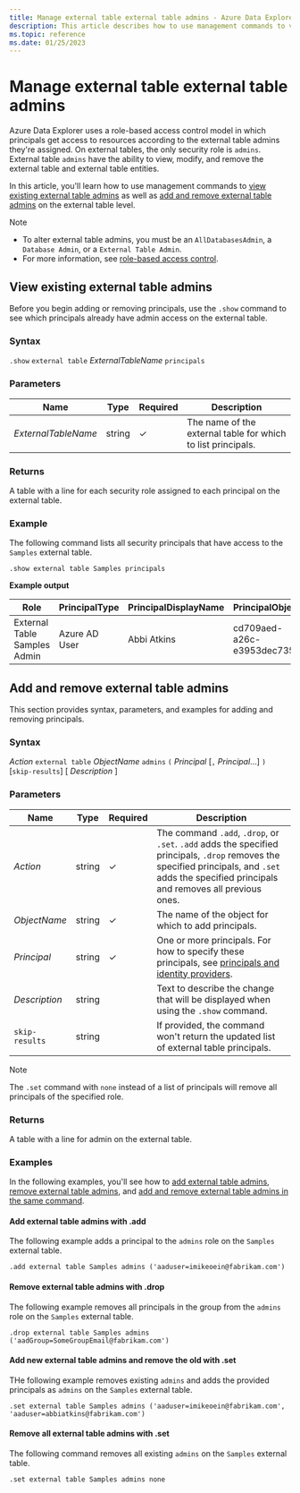 ```yaml
---
title: Manage external table external table admins - Azure Data Explorer
description: This article describes how to use management commands to view, add, and remove external table admins on the external table level in Azure Data Explorer.
ms.topic: reference
ms.date: 01/25/2023
---
```


# Manage external table external table admins

Azure Data Explorer uses a role-based access control model in which principals get access to resources according to the external table admins they're assigned. On external tables, the only security role is `admins`. External table `admins` have the ability to view, modify, and remove the external table and external table entities.

In this article, you'll learn how to use management commands to [view existing external table admins](#view-existing-external-table-admins) as well as [add and remove external table admins](#add-and-remove-external-table-admins) on the external table level.

> [!NOTE]
>
> * To alter external table admins, you must be an `AllDatabasesAdmin`, a `Database Admin`, or a `External Table Admin`.
> * For more information, see [role-based access control](access-control/role-based-access-control.md).

## View existing external table admins

Before you begin adding or removing principals, use the `.show` command to see which principals already have admin access on the external table.

### Syntax

`.show` `external table` *ExternalTableName* `principals`

### Parameters

|Name|Type|Required|Description|
|--|--|--|--|
| *ExternalTableName* | string | &check; | The name of the external table for which to list principals.|

### Returns

A table with a line for each security role assigned to each principal on the external table.

### Example

The following command lists all security principals that have access to the `Samples` external table.

```kusto
.show external table Samples principals
```

**Example output**

|Role |PrincipalType |PrincipalDisplayName |PrincipalObjectId |PrincipalFQN|
|---|---|---|---|---|
|External Table Samples Admin |Azure AD User |Abbi Atkins |cd709aed-a26c-e3953dec735e |aaduser=abbiatkins@fabrikam.com|

## Add and remove external table admins

This section provides syntax, parameters, and examples for adding and removing principals.

### Syntax

*Action* `external table` *ObjectName* `admins` `(` *Principal* [`,` *Principal*...] `)` [`skip-results`] [ *Description* ]

### Parameters

|Name|Type|Required|Description|
|--|--|--|--|
| *Action* | string | &check; | The command `.add`, `.drop`, or `.set`. `.add` adds the specified principals, `.drop` removes the specified principals, and `.set` adds the specified principals and removes all previous ones.|
| *ObjectName* | string | &check; | The name of the object for which to add principals.|
| *Principal* | string | &check; | One or more principals. For how to specify these principals, see [principals and identity providers](./access-control/principals-and-identity-providers.md#examples-for-azure-ad-principals).|
| *Description* | string | | Text to describe the change that will be displayed when using the `.show` command.|
| `skip-results` | string | | If provided, the command won't return the updated list of external table principals.|

> [!NOTE]
> The `.set` command with `none` instead of a list of principals will remove all principals of the specified role.

### Returns

A table with a line for admin on the external table.

### Examples

In the following examples, you'll see how to [add external table admins](#add-external-table-admins-with-add), [remove external table admins](#remove-external-table-admins-with-drop), and [add and remove external table admins in the same command](#add-new-external-table-admins-and-remove-the-old-with-set).

#### Add external table admins with .add

The following example adds a principal to the `admins` role on the `Samples` external table.

```kusto
.add external table Samples admins ('aaduser=imikeoein@fabrikam.com')
```

#### Remove external table admins with .drop

The following example removes all principals in the group from the `admins` role on the `Samples` external table.

```kusto
.drop external table Samples admins ('aadGroup=SomeGroupEmail@fabrikam.com')
```

#### Add new external table admins and remove the old with .set

THe following example removes existing `admins` and adds the provided principals as `admins` on the `Samples` external table.

```kusto
.set external table Samples admins ('aaduser=imikeoein@fabrikam.com', 'aaduser=abbiatkins@fabrikam.com')
```

#### Remove all external table admins with .set

The following command removes all existing `admins` on the `Samples` external table.

```kusto
.set external table Samples admins none
```
